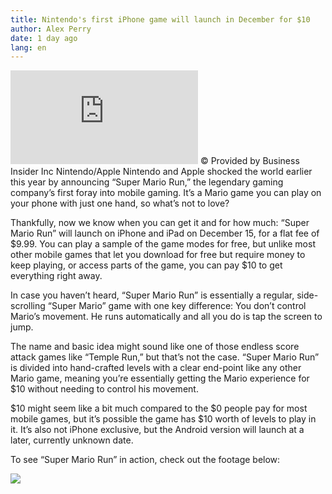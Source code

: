 ```yaml
---
title: Nintendo's first iPhone game will launch in December for $10
author: Alex Perry
date: 1 day ago
lang: en
---
```


![\<span style=“font-size:13px;”\>Nintendo/Apple\</span\>] © Provided by Business Insider Inc Nintendo/Apple Nintendo and Apple shocked the world earlier this year by announcing “Super Mario Run,” the legendary gaming company’s first foray into mobile gaming. It’s a Mario game you can play on your phone with just one hand, so what’s not to love?

Thankfully, now we know when you can get it and for how much: “Super Mario Run” will launch on iPhone and iPad on December 15, for a flat fee of \$9.99. You can play a sample of the game modes for free, but unlike most other mobile games that let you download for free but require money to keep playing, or access parts of the game, you can pay \$10 to get everything right away.

In case you haven’t heard, “Super Mario Run” is essentially a regular, side-scrolling “Super Mario” game with one key difference: You don’t control Mario’s movement. He runs automatically and all you do is tap the screen to jump.

The name and basic idea might sound like one of those endless score attack games like “Temple Run,” but that’s not the case. “Super Mario Run” is divided into hand-crafted levels with a clear end-point like any other Mario game, meaning you’re essentially getting the Mario experience for \$10 without needing to control his movement.

\$10 might seem like a bit much compared to the \$0 people pay for most mobile games, but it’s possible the game has \$10 worth of levels to play in it. It’s also not iPhone exclusive, but the Android version will launch at a later, currently unknown date.

To see “Super Mario Run” in action, check out the footage below:

![][1]

  [\<span style=“font-size:13px;”\>Nintendo/Apple\</span\>]: http://img-s-msn-com.akamaized.net/tenant/amp/entityid/AAkk5fh.img?h=820&w=1456&m=6&q=60&o=f&l=f&x=1162&y=540
  [1]: https://www.youtube.com/embed/E39ychZKnDI
